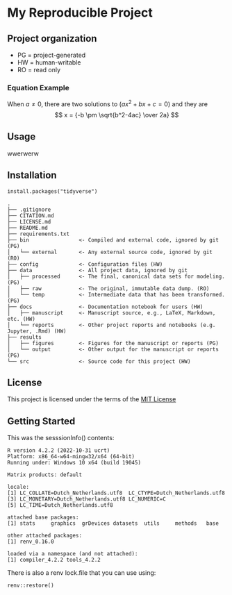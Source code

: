 # My Reproducible Project

## Project organization

-   PG = project-generated
-   HW = human-writable
-   RO = read only

### Equation Example

When $a \ne 0$, there are two solutions to $(ax^2 + bx + c = 0)$ and they are $$ x = {-b \pm \sqrt{b^2-4ac} \over 2a} $$

## Usage

wwerwerw

## Installation

    install.packages("tidyverse")

<!-- -->

    .
    ├── .gitignore
    ├── CITATION.md
    ├── LICENSE.md
    ├── README.md
    ├── requirements.txt
    ├── bin                <- Compiled and external code, ignored by git (PG)
    │   └── external       <- Any external source code, ignored by git (RO)
    ├── config             <- Configuration files (HW)
    ├── data               <- All project data, ignored by git
    │   ├── processed      <- The final, canonical data sets for modeling. (PG)
    │   ├── raw            <- The original, immutable data dump. (RO)
    │   └── temp           <- Intermediate data that has been transformed. (PG)
    ├── docs               <- Documentation notebook for users (HW)
    │   ├── manuscript     <- Manuscript source, e.g., LaTeX, Markdown, etc. (HW)
    │   └── reports        <- Other project reports and notebooks (e.g. Jupyter, .Rmd) (HW)
    ├── results
    │   ├── figures        <- Figures for the manuscript or reports (PG)
    │   └── output         <- Other output for the manuscript or reports (PG)
    └── src                <- Source code for this project (HW)

## License

This project is licensed under the terms of the [MIT License](/LICENSE.md)

## Getting Started

This was the sesssionInfo() contents:

```
R version 4.2.2 (2022-10-31 ucrt)
Platform: x86_64-w64-mingw32/x64 (64-bit)
Running under: Windows 10 x64 (build 19045)

Matrix products: default

locale:
[1] LC_COLLATE=Dutch_Netherlands.utf8  LC_CTYPE=Dutch_Netherlands.utf8   
[3] LC_MONETARY=Dutch_Netherlands.utf8 LC_NUMERIC=C                      
[5] LC_TIME=Dutch_Netherlands.utf8    

attached base packages:
[1] stats     graphics  grDevices datasets  utils     methods   base     

other attached packages:
[1] renv_0.16.0

loaded via a namespace (and not attached):
[1] compiler_4.2.2 tools_4.2.2   
```

There is also a renv lock.file that you can use using:

```
renv::restore()
```
